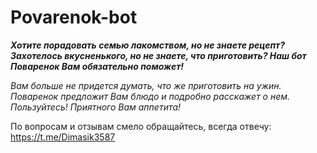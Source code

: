 # Povarenok-bot

***Хотите порадовать семью лакомством, но не знаете рецепт? Захотелось вкусненького, но не знаете, что приготовить? Наш бот Поваренок Вам обязательно поможет!***

*Вам больше не придется думать, что же приготовить на ужин. Поваренок предложит Вам блюдо и подробно расскажет о нем. Пользуйтесь! Приятного Вам аппетита!*


По вопросам и отзывам смело обращайтесь, всегда отвечу: https://t.me/Dimasik3587
